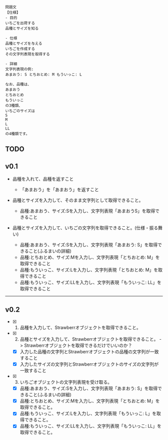 ```
問題文
【仕様】
- 目的
いちごを出荷する
品種とサイズを知る

- 仕様
品種とサイズを与える
いちごを作成する
その文字列表現を取得する

- 詳細
文字列表現の例:
あまおう: S とちおとめ: M もういっこ: L

なお、品種は、
あまおう
とちおとめ
もういっこ
の3種類、
いちごのサイズは
S
M
L
LL
の4種類です。
```

TODO
---
v0.1
---
- 品種を入れて、品種を返すこと
  - 「あまおう」を「あまおう」を返すこと

- 品種とサイズを入力して、そのまま文字列として取得できること。
  - 品種:あまおう、サイズ:Sを入力し、文字列表現「あまおうS」を取得できること

- 品種とサイズを入力して、いちごの文字列を取得できること。(仕様・振る舞い)
  - 品種:あまおう、サイズ:Sを入力し、文字列表現「あまおう: S」を取得できること(ふるまいの詳細)
  - 品種:とちおとめ、サイズ:Mを入力し、文字列表現「とちおとめ: M」を取得できること
  - 品種:もういっこ、サイズ:Lを入力し、文字列表現「とちおとめ: M」を取得できること
  - 品種:もういっこ、サイズ:LLを入力し、文字列表現「もういっこ: LL」を取得できること
---

v0.2
---
- [x] 1. 品種を入力して、Strawberrオブジェクトを取得できること。
- [x] 2. 品種とサイズを入力して、Strawberrオブジェクトを取得できること。 -> Strawberrオブジェクトを取得できるだけでいいのか？
  - [x] 入力した品種の文字列とStrawberrオブジェクトの品種の文字列が一致すること
  - [x] 入力したサイズの文字列とStrawberrオブジェクトのサイズの文字列が一致すること
- [x] 3. いちごオブジェクトの文字列表現を受け取る。
  - [x] 品種:あまおう、サイズ:Sを入力し、文字列表現「あまおう: S」を取得できること(ふるまいの詳細)
  - [x] 品種:とちおとめ、サイズ:Mを入力し、文字列表現「とちおとめ: M」を取得できること。
  - [x] 品種:もういっこ、サイズ:Lを入力し、文字列表現「もういっこ: L」を取得できること。
  - [x] 品種:もういっこ、サイズ:LLを入力し、文字列表現「もういっこ: LL」を取得できること。
